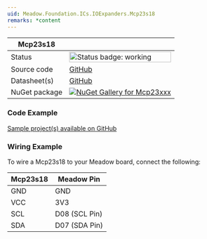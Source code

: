 ```yaml
---
uid: Meadow.Foundation.ICs.IOExpanders.Mcp23s18
remarks: *content
---
```


| Mcp23s18 | |
|--------|--------|
| Status | <img src="https://img.shields.io/badge/Working-brightgreen" style="width: auto; height: -webkit-fill-available;" alt="Status badge: working" /> |
| Source code | [GitHub](https://github.com/WildernessLabs/Meadow.Foundation/tree/main/Source/Meadow.Foundation.Peripherals/ICs.IOExpanders.Mcp23xxx) |
| Datasheet(s) | [GitHub](https://github.com/WildernessLabs/Meadow.Foundation/tree/main/Source/Meadow.Foundation.Peripherals/ICs.IOExpanders.Mcp23xxx/Datasheet) |
| NuGet package | <a href="https://www.nuget.org/packages/Meadow.Foundation.ICs.IOExpanders.Mcp23xxx/" target="_blank"><img src="https://img.shields.io/nuget/v/Meadow.Foundation.ICs.IOExpanders.Mcp23xxx.svg?label=Meadow.Foundation.ICs.IOExpanders.Mcp23xxx" alt="NuGet Gallery for Mcp23xxx" /></a> |

### Code Example

[Sample project(s) available on GitHub](https://github.com/WildernessLabs/Meadow.Foundation/tree/main/Source/Meadow.Foundation.Peripherals/ICs.IOExpanders.Mcp23xxx/Samples/Mcp23s18_Sample)

### Wiring Example

To wire a Mcp23s18 to your Meadow board, connect the following:

| Mcp23s18  | Meadow Pin    |
|---------|---------------|
| GND     | GND           |
| VCC     | 3V3           |
| SCL     | D08 (SCL Pin) |
| SDA     | D07 (SDA Pin) |
